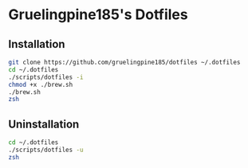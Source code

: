 # Gruelingpine185's Dotfiles

## Installation

```sh
git clone https://github.com/gruelingpine185/dotfiles ~/.dotfiles
cd ~/.dotfiles
./scripts/dotfiles -i
chmod +x ./brew.sh
./brew.sh
zsh
```

## Uninstallation

```sh
cd ~/.dotfiles
./scripts/dotfiles -u
zsh
```
